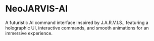 # NeoJARVIS-AI
A futuristic AI command interface inspired by J.A.R.V.I.S., featuring a holographic UI, interactive commands, and smooth animations for an immersive experience.
